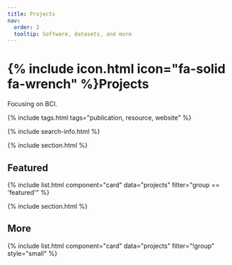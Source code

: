 ```yaml
---
title: Projects
nav:
  order: 2
  tooltip: Software, datasets, and more
---
```


# {% include icon.html icon="fa-solid fa-wrench" %}Projects

Focusing on BCI.

{% include tags.html tags="publication, resource, website" %}

{% include search-info.html %}

{% include section.html %}

## Featured

{% include list.html component="card" data="projects" filter="group == 'featured'" %}

{% include section.html %}

## More

{% include list.html component="card" data="projects" filter="!group" style="small" %}

